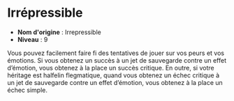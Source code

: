 # Irrépressible

 * **Nom d'origine** : Irrepressible
 * **Niveau** : 9


<p>Vous pouvez facilement faire fi des tentatives de jouer sur vos peurs et vos émotions. Si vous obtenez un succès à un jet de sauvegarde contre un effet d’émotion, vous obtenez à la place un succès critique. En outre, si votre héritage est halfelin flegmatique, quand vous obtenez un échec critique à un jet de sauvegarde contre un effet d’émotion, vous obtenez à la place un échec simple.</p>